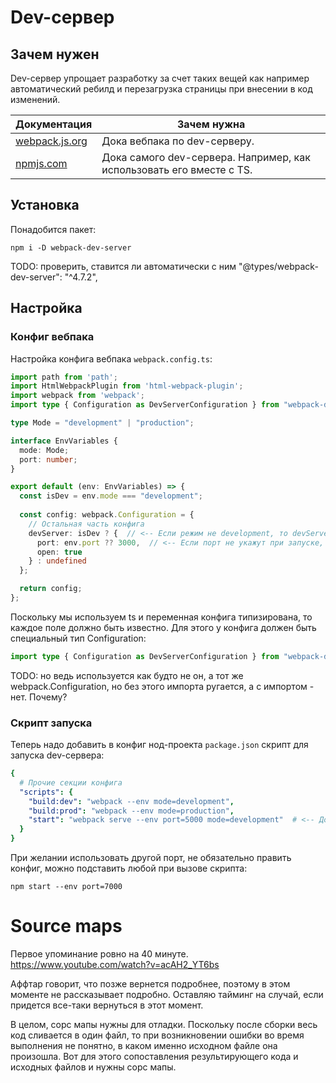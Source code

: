 # Dev-сервер

## Зачем нужен

Dev-сервер упрощает разработку за счет таких вещей как например автоматический ребилд и перезагрузка страницы при внесении в код изменений.

| Документация                                                 | Зачем нужна                                                  |
| ------------------------------------------------------------ | ------------------------------------------------------------ |
| [webpack.js.org](https://webpack.js.org/guides/development/#using-webpack-dev-server) | Дока вебпака по dev-серверу.                                 |
| [npmjs.com](https://www.npmjs.com/package/webpack-dev-server) | Дока самого dev-сервера. Например, как использовать его вместе с TS. |

## Установка

Понадобится пакет:

```
npm i -D webpack-dev-server
```

TODO: проверить, ставится ли автоматически с ним "@types/webpack-dev-server": "^4.7.2",

## Настройка

### Конфиг вебпака

Настройка конфига вебпака `webpack.config.ts`:

```typescript
import path from 'path';
import HtmlWebpackPlugin from 'html-webpack-plugin';
import webpack from 'webpack';
import type { Configuration as DevServerConfiguration } from "webpack-dev-server";  // <-- Конфиг видел поле devServer

type Mode = "development" | "production";

interface EnvVariables {
  mode: Mode;
  port: number;
}

export default (env: EnvVariables) => {
  const isDev = env.mode === "development";
    
  const config: webpack.Configuration = {
    // Остальная часть конфига
    devServer: isDev ? {  // <-- Если режим не development, то devServer не нужен.
      port: env.port ?? 3000,  // <-- Если порт не укажут при запуске, будет 3000 по умолчанию.
      open: true
    } : undefined
  };

  return config;
};
```

Поскольку мы используем ts и переменная конфига типизирована, то каждое поле должно быть известно. Для этого у конфига должен быть специальный тип Configuration:

```typescript
import type { Configuration as DevServerConfiguration } from "webpack-dev-server";
```

TODO: но ведь используется как будто не он, а тот же webpack.Configuration, но без этого импорта ругается, а с импортом - нет. Почему?

### Скрипт запуска

Теперь надо добавить в конфиг нод-проекта `package.json` скрипт для запуска dev-сервера:

```yaml
{
  # Прочие секции конфига
  "scripts": {
    "build:dev": "webpack --env mode=development",
    "build:prod": "webpack --env mode=production",
    "start": "webpack serve --env port=5000 mode=development"  # <-- Добавляем скрипт запуска dev-сервера.
  }
}
```

При желании использовать другой порт, не обязательно править конфиг, можно подставить любой при вызове скрипта:

```
npm start --env port=7000
```

# Source maps

Первое упоминание ровно на 40 минуте. https://www.youtube.com/watch?v=acAH2_YT6bs

Аффтар говорит, что позже вернется подробнее, поэтому в этом моменте не рассказывает подробно. Оставляю тайминг на случай, если придется все-таки вернуться в этот момент.

В целом, сорс мапы нужны для отладки. Поскольку после сборки весь код сливается в один файл, то при возникновении ошибки во время выполнения не понятно, в каком именно исходном файле она произошла. Вот для этого сопоставления результирующего кода и исходных файлов и нужны сорс мапы.
